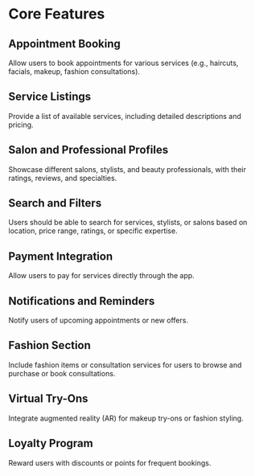 # Core Features

## Appointment Booking
Allow users to book appointments for various services (e.g., haircuts, facials, makeup, fashion consultations).

## Service Listings
Provide a list of available services, including detailed descriptions and pricing.

## Salon and Professional Profiles
Showcase different salons, stylists, and beauty professionals, with their ratings, reviews, and specialties.

## Search and Filters
Users should be able to search for services, stylists, or salons based on location, price range, ratings, or specific expertise.

## Payment Integration
Allow users to pay for services directly through the app.

## Notifications and Reminders
Notify users of upcoming appointments or new offers.

## Fashion Section
Include fashion items or consultation services for users to browse and purchase or book consultations.

## Virtual Try-Ons
Integrate augmented reality (AR) for makeup try-ons or fashion styling.

## Loyalty Program
Reward users with discounts or points for frequent bookings.
